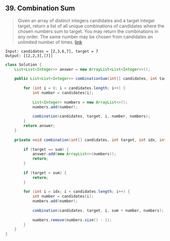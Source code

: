 ## 39. Combination Sum
> Given an array of distinct integers candidates and a target integer target, return a list of all unique combinations of candidates where the chosen numbers sum to target. You may return the combinations in any order. The same number may be chosen from candidates an unlimited number of times. [link](https://leetcode.com/problems/combination-sum/)
```
Input: candidates = [2,3,6,7], target = 7  
Output: [[2,2,3],[7]]
```
```java
class Solution {
    List<List<Integer>> answer = new ArrayList<List<Integer>>();
    
    public List<List<Integer>> combinationSum(int[] candidates, int target) {
        
        for (int i = 0; i < candidates.length; i++) {
            int number = candidates[i];
            
            List<Integer> numbers = new ArrayList<>();
            numbers.add(number);
            
            combination(candidates, target, i, number, numbers);
        }
        return answer;
    }
    
    private void combination(int[] candidates, int target, int idx, int sum, List<Integer> numbers) {
        
        if (target == sum) {
            answer.add(new ArrayList<>(numbers));
            return;
        }
        
        if (target < sum) {
            return;
        }
        
        for (int i = idx; i < candidates.length; i++) {
            int number = candidates[i];
            numbers.add(number);
            
            combination(candidates, target, i, sum + number, numbers);
            
            numbers.remove(numbers.size() - 1);
        }
    }
}
```